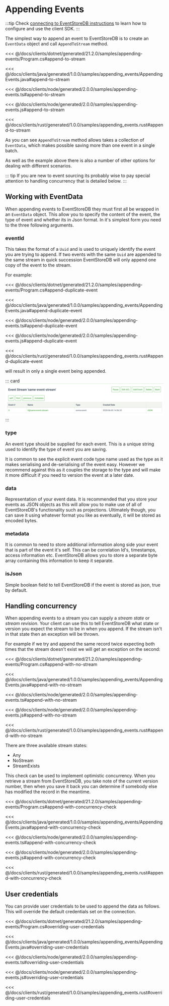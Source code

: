 # Appending Events

:::tip
Check [connecting to EventStoreDB instructions](../getting-started/connecting.md#required-packages) to learn how to configure and use the client SDK.
:::

The simplest way to append an event to EventStoreDB is to create an `EventData` object and call `AppendToStream` method.

<xode-group>
<xode-block title="C#">

<<< @/docs/clients/dotnet/generated/21.2.0/samples/appending-events/Program.cs#append-to-stream
</xode-block>
<xode-block title="Java">

<<< @/docs/clients/java/generated/1.0.0/samples/appending_events/AppendingEvents.java#append-to-stream
</xode-block>
<xode-block title="TypeScript">

<<< @/docs/clients/node/generated/2.0.0/samples/appending-events.ts#append-to-stream
</xode-block>
<xode-block title="JavaScript">

<<< @/docs/clients/node/generated/2.0.0/samples/appending-events.js#append-to-stream
</xode-block>
<xode-block title="Rust">

<<< @/docs/clients/rust/generated/1.0.0/samples/appending_events.rust#append-to-stream
</xode-block>
</xode-group>

As you can see `AppendToStream` method allows takes a collection of `EventData`, which makes possible saving more than one event in a single batch.
 
As well as the example above there is also a number of other options for dealing with different scenarios. 

::: tip
If you are new to event sourcing its probably wise to pay special attention to handling concurrency that is detailed below.
:::

## Working with EventData

When appending events to EventStoreDB they must first all be wrapped in an `EventData` object. This allow you to specify the content of the event, the type of event and whether its in Json format. In it's simplest form you need to the three following arguments.

### eventId

This takes the format of a `Uuid` and is used to uniquely identify the event you are trying to append. If two events with the same `Uuid` are appended to the same stream in quick succession EventStoreDB will only append one copy of the event to the stream. 

For example:

<xode-group>
<xode-block title="C#">

<<< @/docs/clients/dotnet/generated/21.2.0/samples/appending-events/Program.cs#append-duplicate-event
</xode-block>
<xode-block title="Java">

<<< @/docs/clients/java/generated/1.0.0/samples/appending_events/AppendingEvents.java#append-duplicate-event
</xode-block>
<xode-block title="TypeScript">

<<< @/docs/clients/node/generated/2.0.0/samples/appending-events.ts#append-duplicate-event
</xode-block>
<xode-block title="JavaScript">

<<< @/docs/clients/node/generated/2.0.0/samples/appending-events.js#append-duplicate-event
</xode-block>
<xode-block title="Rust">

<<< @/docs/clients/rust/generated/1.0.0/samples/appending_events.rust#append-duplicate-event
</xode-block>
</xode-group>

will result in only a single event being appended.

::: card
![Duplicate Event](./images/dupicate-event.png)
:::

### type

An event type should be supplied for each event. This is a unique string used to identify the type of event you are saving. 

It is common to see the explicit event code type name used as the type as it makes serialising and de-serialising of the event easy. However we recommend against this as it couples the storage to the type and will make it more difficult if you need to version the event at a later date.

### data

Representation of your event data. It is recommended that you store your events as JSON objects as this will allow you to make use of all of EventStoreDB's functionality such as projections. Ultimately though, you can save it using whatever format you like as eventually, it will be stored as encoded bytes.

### metadata

It is common to need to store additional information along side your event that is part of the event it's self. This can be correlation Id's, timestamps, access information etc. EventStoreDB allows you to store a separate byte array containing this information to keep it separate.

### isJson

Simple boolean field to tell EventStoreDB if the event is stored as json, true by default.

## Handling concurrency

When appending events to a stream you can supply a *stream state* or *stream revision*. Your client can use this to tell EventStoreDB what state or version you expect the stream to be in when you append. If the stream isn't in that state then an exception will be thrown. 

For example if we try and append the same record twice expecting both times that the stream doesn't exist we will get an exception on the second:

<xode-group>
<xode-block title="C#">

<<< @/docs/clients/dotnet/generated/21.2.0/samples/appending-events/Program.cs#append-with-no-stream
</xode-block>
<xode-block title="Java">

<<< @/docs/clients/java/generated/1.0.0/samples/appending_events/AppendingEvents.java#append-with-no-stream
</xode-block>
<xode-block title="TypeScript">

<<< @/docs/clients/node/generated/2.0.0/samples/appending-events.ts#append-with-no-stream
</xode-block>
<xode-block title="JavaScript">

<<< @/docs/clients/node/generated/2.0.0/samples/appending-events.js#append-with-no-stream
</xode-block>
<xode-block title="Rust">

<<< @/docs/clients/rust/generated/1.0.0/samples/appending_events.rust#append-with-no-stream
</xode-block>
</xode-group>

There are three available stream states: 
- Any
- NoStream
- StreamExists

This check can be used to implement optimistic concurrency. When you retrieve a stream from EventStoreDB, you take note of the current version number, then when you save it back you can determine if somebody else has modified the record in the meantime.

<xode-group>
<xode-block title="C#">

<<< @/docs/clients/dotnet/generated/21.2.0/samples/appending-events/Program.cs#append-with-concurrency-check
</xode-block>
<xode-block title="Java">

<<< @/docs/clients/java/generated/1.0.0/samples/appending_events/AppendingEvents.java#append-with-concurrency-check
</xode-block>
<xode-block title="TypeScript">

<<< @/docs/clients/node/generated/2.0.0/samples/appending-events.ts#append-with-concurrency-check
</xode-block>
<xode-block title="JavaScript">

<<< @/docs/clients/node/generated/2.0.0/samples/appending-events.js#append-with-concurrency-check
</xode-block>
<xode-block title="Rust">

<<< @/docs/clients/rust/generated/1.0.0/samples/appending_events.rust#append-with-concurrency-check
</xode-block>
</xode-group>

<!-- ## Options
TODO -->

## User credentials
You can provide user credentials to be used to append the data as follows. This will override the default credentials set on the connection.

<xode-group>
<xode-block title="C#">

<<< @/docs/clients/dotnet/generated/21.2.0/samples/appending-events/Program.cs#overriding-user-credentials
</xode-block>
<xode-block title="Java">

<<< @/docs/clients/java/generated/1.0.0/samples/appending_events/AppendingEvents.java#overriding-user-credentials
</xode-block>
<xode-block title="TypeScript">

<<< @/docs/clients/node/generated/2.0.0/samples/appending-events.ts#overriding-user-credentials
</xode-block>
<xode-block title="JavaScript">

<<< @/docs/clients/node/generated/2.0.0/samples/appending-events.js#overriding-user-credentials
</xode-block>
<xode-block title="Rust">

<<< @/docs/clients/rust/generated/1.0.0/samples/appending_events.rust#overriding-user-credentials
</xode-block>
</xode-group>
